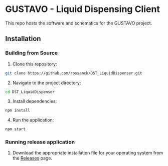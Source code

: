 # GUSTAVO - Liquid Dispensing Client

This repo hosts the software and schematics for the GUSTAVO project.

## Installation
### Building from Source

1. Clone this repository:

```bash
git clone https://github.com/rossamck/DST_LiquidDispenser.git
```

2. Navigate to the project directory:
```bash
cd DST_LiquidDispenser
```

3. Install dependencies: 
```bash
npm install
```

4. Run the application:
```bash
npm start
```

### Running release application
1. Download the appropriate installation file for your operating system from the [Releases](https://github.com/rossamck/DST_LiquidDispenser/releases) page.
